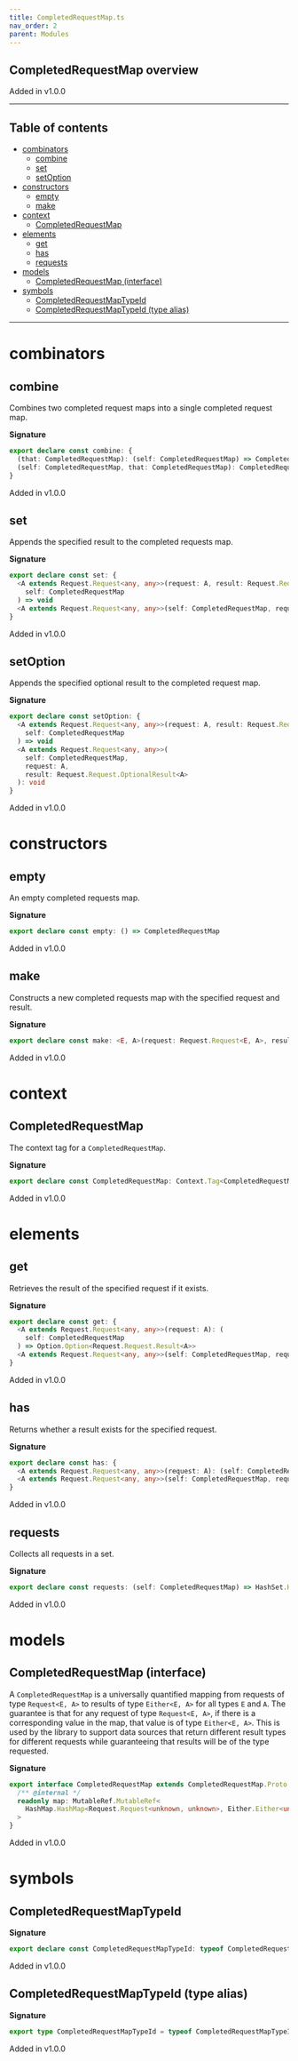 ```yaml
---
title: CompletedRequestMap.ts
nav_order: 2
parent: Modules
---
```


## CompletedRequestMap overview

Added in v1.0.0

---

<h2 class="text-delta">Table of contents</h2>

- [combinators](#combinators)
  - [combine](#combine)
  - [set](#set)
  - [setOption](#setoption)
- [constructors](#constructors)
  - [empty](#empty)
  - [make](#make)
- [context](#context)
  - [CompletedRequestMap](#completedrequestmap)
- [elements](#elements)
  - [get](#get)
  - [has](#has)
  - [requests](#requests)
- [models](#models)
  - [CompletedRequestMap (interface)](#completedrequestmap-interface)
- [symbols](#symbols)
  - [CompletedRequestMapTypeId](#completedrequestmaptypeid)
  - [CompletedRequestMapTypeId (type alias)](#completedrequestmaptypeid-type-alias)

---

# combinators

## combine

Combines two completed request maps into a single completed request map.

**Signature**

```ts
export declare const combine: {
  (that: CompletedRequestMap): (self: CompletedRequestMap) => CompletedRequestMap
  (self: CompletedRequestMap, that: CompletedRequestMap): CompletedRequestMap
}
```

Added in v1.0.0

## set

Appends the specified result to the completed requests map.

**Signature**

```ts
export declare const set: {
  <A extends Request.Request<any, any>>(request: A, result: Request.Request.Result<A>): (
    self: CompletedRequestMap
  ) => void
  <A extends Request.Request<any, any>>(self: CompletedRequestMap, request: A, result: Request.Request.Result<A>): void
}
```

Added in v1.0.0

## setOption

Appends the specified optional result to the completed request map.

**Signature**

```ts
export declare const setOption: {
  <A extends Request.Request<any, any>>(request: A, result: Request.Request.OptionalResult<A>): (
    self: CompletedRequestMap
  ) => void
  <A extends Request.Request<any, any>>(
    self: CompletedRequestMap,
    request: A,
    result: Request.Request.OptionalResult<A>
  ): void
}
```

Added in v1.0.0

# constructors

## empty

An empty completed requests map.

**Signature**

```ts
export declare const empty: () => CompletedRequestMap
```

Added in v1.0.0

## make

Constructs a new completed requests map with the specified request and
result.

**Signature**

```ts
export declare const make: <E, A>(request: Request.Request<E, A>, result: Either.Either<E, A>) => CompletedRequestMap
```

Added in v1.0.0

# context

## CompletedRequestMap

The context tag for a `CompletedRequestMap`.

**Signature**

```ts
export declare const CompletedRequestMap: Context.Tag<CompletedRequestMap, CompletedRequestMap>
```

Added in v1.0.0

# elements

## get

Retrieves the result of the specified request if it exists.

**Signature**

```ts
export declare const get: {
  <A extends Request.Request<any, any>>(request: A): (
    self: CompletedRequestMap
  ) => Option.Option<Request.Request.Result<A>>
  <A extends Request.Request<any, any>>(self: CompletedRequestMap, request: A): Option.Option<Request.Request.Result<A>>
}
```

Added in v1.0.0

## has

Returns whether a result exists for the specified request.

**Signature**

```ts
export declare const has: {
  <A extends Request.Request<any, any>>(request: A): (self: CompletedRequestMap) => boolean
  <A extends Request.Request<any, any>>(self: CompletedRequestMap, request: A): boolean
}
```

Added in v1.0.0

## requests

Collects all requests in a set.

**Signature**

```ts
export declare const requests: (self: CompletedRequestMap) => HashSet.HashSet<Request.Request<unknown, unknown>>
```

Added in v1.0.0

# models

## CompletedRequestMap (interface)

A `CompletedRequestMap` is a universally quantified mapping from requests of
type `Request<E, A>` to results of type `Either<E, A>` for all types `E` and
`A`. The guarantee is that for any request of type `Request<E, A>`, if there
is a corresponding value in the map, that value is of type `Either<E, A>`.
This is used by the library to support data sources that return different
result types for different requests while guaranteeing that results will be
of the type requested.

**Signature**

```ts
export interface CompletedRequestMap extends CompletedRequestMap.Proto {
  /** @internal */
  readonly map: MutableRef.MutableRef<
    HashMap.HashMap<Request.Request<unknown, unknown>, Either.Either<unknown, unknown>>
  >
}
```

Added in v1.0.0

# symbols

## CompletedRequestMapTypeId

**Signature**

```ts
export declare const CompletedRequestMapTypeId: typeof CompletedRequestMapTypeId
```

Added in v1.0.0

## CompletedRequestMapTypeId (type alias)

**Signature**

```ts
export type CompletedRequestMapTypeId = typeof CompletedRequestMapTypeId
```

Added in v1.0.0
